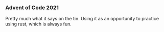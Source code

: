 
### Advent of Code 2021

Pretty much what it says on the tin. Using it as an opportunity to practice using rust, which is always fun.